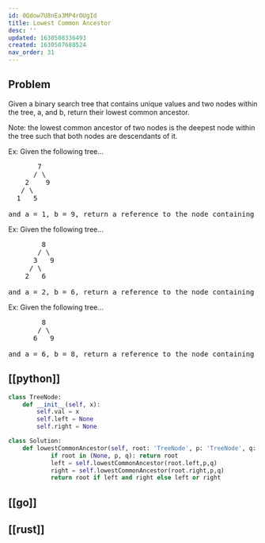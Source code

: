 ```yaml
---
id: 0Qdow7U8nEa3MP4rOUgId
title: Lowest Common Ancestor
desc: ''
updated: 1630508336493
created: 1630507688524
nav_order: 31
---
```

## Problem

Given a binary search tree that contains unique values and two nodes within the tree, a, and b, return their lowest common ancestor.

Note: the lowest common ancestor of two nodes is the deepest node within the tree such that both nodes are descendants of it.

Ex: Given the following tree...

<pre>
       7
      / \
    2    9
   / \
  1   5

and a = 1, b = 9, return a reference to the node containing 7.
</pre>

Ex: Given the following tree...

<pre>
        8
       / \
      3   9
     / \
    2   6

and a = 2, b = 6, return a reference to the node containing 3.
</pre>

Ex: Given the following tree...

<pre>
        8
       / \
      6   9

and a = 6, b = 8, return a reference to the node containing 8.
</pre>

## [[python]]

```python
class TreeNode:
    def __init__(self, x):
        self.val = x
        self.left = None
        self.right = None

class Solution:
    def lowestCommonAncestor(self, root: 'TreeNode', p: 'TreeNode', q: 'TreeNode') -> 'TreeNode':
            if root in (None, p, q): return root
            left = self.lowestCommonAncestor(root.left,p,q)
            right = self.lowestCommonAncestor(root.right,p,q)
            return root if left and right else left or right
```

## [[go]]

## [[rust]]

